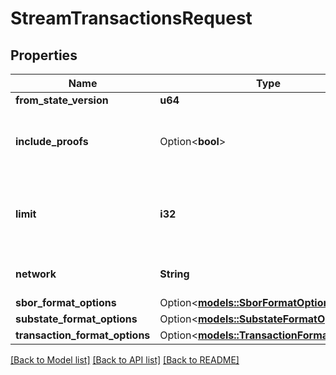 # StreamTransactionsRequest

## Properties

Name | Type | Description | Notes
------------ | ------------- | ------------- | -------------
**from_state_version** | **u64** |  | 
**include_proofs** | Option<**bool**> | Whether to include LedgerProofs (default false) | [optional]
**limit** | **i32** | The maximum number of transactions that will be returned. | 
**network** | **String** | The logical name of the network | 
**sbor_format_options** | Option<[**models::SborFormatOptions**](SborFormatOptions.md)> |  | [optional]
**substate_format_options** | Option<[**models::SubstateFormatOptions**](SubstateFormatOptions.md)> |  | [optional]
**transaction_format_options** | Option<[**models::TransactionFormatOptions**](TransactionFormatOptions.md)> |  | [optional]

[[Back to Model list]](../README.md#documentation-for-models) [[Back to API list]](../README.md#documentation-for-api-endpoints) [[Back to README]](../README.md)


